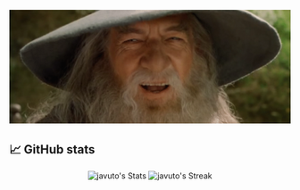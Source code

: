 [![header](./nod.gif)](https://javuto.net)

## 📈 GitHub stats

<div class="badges-githubstats">
  <p align="center">
    <img src="https://github-readme-stats-javuto.vercel.app/api?username=javuto&theme=tokyonight&show_icons=true&hide_border=true&count_private=true&include_all_commits=true" alt="javuto's Stats" height="165">
    <img src="https://github-readme-streak-stats.herokuapp.com/?user=javuto&theme=tokyonight&hide_border=true" alt="javuto's Streak" height="165">
  </p>
</div>
